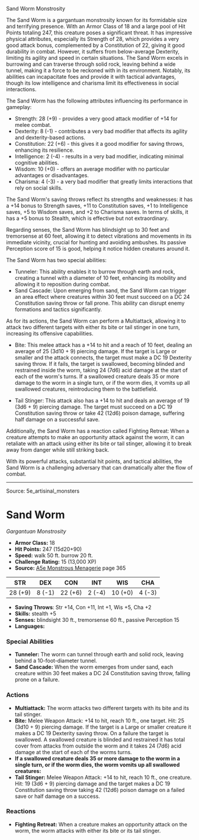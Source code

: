 <MonsterName/>Sand Worm</MonsterName>
<CreatureType/>Monstrosity</CreatureType>

<summary>The Sand Worm is a gargantuan monstrosity known for its formidable size and terrifying presence. With an Armor Class of 18 and a large pool of Hit Points totaling 247, this creature poses a significant threat. It has impressive physical attributes, especially its Strength of 28, which provides a very good attack bonus, complemented by a Constitution of 22, giving it good durability in combat. However, it suffers from below-average Dexterity, limiting its agility and speed in certain situations. The Sand Worm excels in burrowing and can traverse through solid rock, leaving behind a wide tunnel, making it a force to be reckoned with in its environment. Notably, its abilities can incapacitate foes and provide it with tactical advantages, though its low intelligence and charisma limit its effectiveness in social interactions.</summary>

<detail>

The Sand Worm has the following attributes influencing its performance in gameplay: 

- Strength: 28 (+9) - provides a very good attack modifier of +14 for melee combat.
- Dexterity: 8 (-1) - contributes a very bad modifier that affects its agility and dexterity-based actions.
- Constitution: 22 (+6) - this gives it a good modifier for saving throws, enhancing its resilience.
- Intelligence: 2 (-4) - results in a very bad modifier, indicating minimal cognitive abilities.
- Wisdom: 10 (+0) - offers an average modifier with no particular advantages or disadvantages.
- Charisma: 4 (-3) - a very bad modifier that greatly limits interactions that rely on social skills.

The Sand Worm's saving throws reflect its strengths and weaknesses: it has a +14 bonus to Strength saves, +11 to Constitution saves, +1 to Intelligence saves, +5 to Wisdom saves, and +2 to Charisma saves. In terms of skills, it has a +5 bonus to Stealth, which is effective but not extraordinary.

Regarding senses, the Sand Worm has blindsight up to 30 feet and tremorsense at 60 feet, allowing it to detect vibrations and movements in its immediate vicinity, crucial for hunting and avoiding ambushes. Its passive Perception score of 15 is good, helping it notice hidden creatures around it.

The Sand Worm has two special abilities: 

- Tunneler: This ability enables it to burrow through earth and rock, creating a tunnel with a diameter of 10 feet, enhancing its mobility and allowing it to reposition during combat.
- Sand Cascade: Upon emerging from sand, the Sand Worm can trigger an area effect where creatures within 30 feet must succeed on a DC 24 Constitution saving throw or fall prone. This ability can disrupt enemy formations and tactics significantly.

As for its actions, the Sand Worm can perform a Multiattack, allowing it to attack two different targets with either its bite or tail stinger in one turn, increasing its offensive capabilities.

- Bite: This melee attack has a +14 to hit and a reach of 10 feet, dealing an average of 25 (3d10 + 9) piercing damage. If the target is Large or smaller and the attack connects, the target must make a DC 19 Dexterity saving throw. If it fails, the target is swallowed, becoming blinded and restrained inside the worm, taking 24 (7d6) acid damage at the start of each of the worm's turns. If a swallowed creature deals 35 or more damage to the worm in a single turn, or if the worm dies, it vomits up all swallowed creatures, reintroducing them to the battlefield.
  
- Tail Stinger: This attack also has a +14 to hit and deals an average of 19 (3d6 + 9) piercing damage. The target must succeed on a DC 19 Constitution saving throw or take 42 (12d6) poison damage, suffering half damage on a successful save.

Additionally, the Sand Worm has a reaction called Fighting Retreat: When a creature attempts to make an opportunity attack against the worm, it can retaliate with an attack using either its bite or tail stinger, allowing it to break away from danger while still striking back. 

With its powerful attacks, substantial hit points, and tactical abilities, the Sand Worm is a challenging adversary that can dramatically alter the flow of combat.</detail>



---

Source: 5e_artisinal_monsters

# Sand Worm

*Gargantuan* *Monstrosity*

- **Armor Class:** 18
- **Hit Points:** 247 (15d20+90)
- **Speed:** walk 50 ft. burrow 20 ft.
- **Challenge Rating:** 15 (13,000 XP)
- **Source:** [A5e Monstrous Menagerie](https://enpublishingrpg.com/products/level-up-monstrous-menagerie-a5e) page 365

| STR | DEX | CON | INT | WIS | CHA |
| --- | --- | --- | --- | --- | --- |
| 28 (+9) | 8 (-1) | 22 (+6) | 2 (-4) | 10 (+0) | 4 (-3) |

- **Saving Throws**: Str +14, Con +11, Int +1, Wis +5, Cha +2
- **Skills:** stealth +5
- **Senses:** blindsight 30 ft., tremorsense 60 ft., passive Perception 15
- **Languages:** 

### Special Abilities

- **Tunneler:** The worm can tunnel through earth and solid rock, leaving behind a 10-foot-diameter tunnel.
- **Sand Cascade:** When the worm emerges from under sand, each creature within 30 feet makes a DC 24 Constitution saving throw, falling prone on a failure.

### Actions

- **Multiattack:** The worm attacks two different targets with its bite and its tail stinger.
- **Bite:** Melee Weapon Attack: +14 to hit, reach 10 ft., one target. Hit: 25 (3d10 + 9) piercing damage. If the target is a Large or smaller creature  it makes a DC 19 Dexterity saving throw. On a failure  the target is swallowed. A swallowed creature is blinded and restrained  it has total cover from attacks from outside the worm  and it takes 24 (7d6) acid damage at the start of each of the worms turns.
- **If a swallowed creature deals 35 or more damage to the worm in a single turn, or if the worm dies, the worm vomits up all swallowed creatures:** 
- **Tail Stinger:** Melee Weapon Attack: +14 to hit, reach 10 ft., one creature. Hit: 19 (3d6 + 9) piercing damage  and the target makes a DC 19 Constitution saving throw  taking 42 (12d6) poison damage on a failed save or half damage on a success.

### Reactions

- **Fighting Retreat:** When a creature makes an opportunity attack on the worm, the worm attacks with either its bite or its tail stinger.




